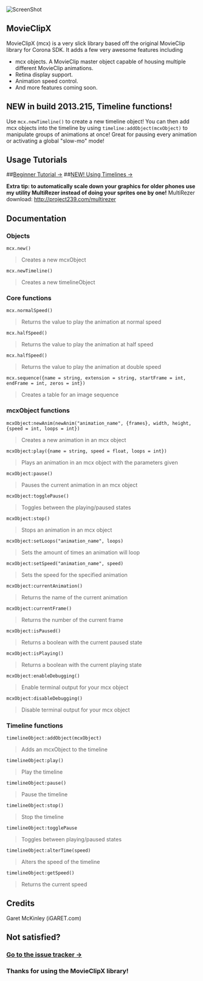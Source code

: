 ![ScreenShot](https://raw.github.com/iGARET/MovieClipX/master/pr/banner.png)

## MovieClipX
MovieClipX (mcx) is a very slick library based off the original MovieClip library for Corona SDK. It adds a few very awesome features including
* mcx objects. A MovieClip master object capable of housing multiple different MovieClip animations.
* Retina display support.
* Animation speed control.
* And more features coming soon.

## NEW in build 2013.215, Timeline functions!
Use `mcx.newTimeline()` to create a new timeline object! You can then add mcx objects into the timeline by using `timeline:addObject(mcxObject)` to manipulate groups of animations at once! Great for pausing every animation or activating a global "slow-mo" mode!


## Usage Tutorials
##[Beginner Tutorial →](http://igaret.com/tutorials/using-movieclipx-with-your-corona-sdk-projects/ "iGaret MovieClipX Tutorial")
##[NEW! Using Timelines →](http://igaret.com/tutorials/using-timelines-in-corona-sdk-movieclipx "Using Timelines in Corona SDK")

__Extra tip: to automatically scale down your graphics for older phones use my utility MultiRezer instead of doing your sprites one by one!__
MultiRezer download: http://project239.com/multirezer


## Documentation

### Objects
`mcx.new()`
> Creates a new mcxObject

`mcx.newTimeline()`
> Creates a new timelineObject

### Core functions
`mcx.normalSpeed()`
> Returns the value to play the animation at normal speed

`mcx.halfSpeed()`
> Returns the value to play the animation at half speed

`mcx.halfSpeed()`
> Returns the value to play the animation at double speed

`mcx.sequence({name = string, extension = string, startFrame = int, endFrame = int, zeros = int})`
> Creates a table for an image sequence

### mcxObject functions
`mcxObject:newAnim(newAnim("animation_name", {frames}, width, height, {speed = int, loops = int})`
> Creates a new animation in an mcx object

`mcxObject:play({name = string, speed = float, loops = int})`
> Plays an animation in an mcx object with the parameters given

`mcxObject:pause()`
> Pauses the current animation in an mcx object

`mcxObject:togglePause()`
> Toggles between the playing/paused states

`mcxObject:stop()`
> Stops an animation in an mcx object

`mcxObject:setLoops("animation_name", loops)`
> Sets the amount of times an animation will loop

`mcxObject:setSpeed("animation_name", speed)`
> Sets the speed for the specified animation

`mcxObject:currentAnimation()`
> Returns the name of the current animation

`mcxObject:currentFrame()`
> Returns the number of the current frame

`mcxObject:isPaused()`
> Returns a boolean with the current paused state

`mcxObject:isPlaying()`
> Returns a boolean with the current playing state

`mcxObject:enableDebugging()`
> Enable terminal output for your mcx object

`mcxObject:disableDebugging()`
> Disable terminal output for your mcx object

### Timeline functions
`timelineObject:addObject(mcxObject)`
> Adds an mcxObject to the timeline

`timelineObject:play()`
> Play the timeline

`timelineObject:pause()`
> Pause the timeline

`timelineObject:stop()`
> Stop the timeline

`timelineObject:togglePause`
> Toggles between playing/paused states

`timelineObject:alterTime(speed)`
> Alters the speed of the timeline

`timelineObject:getSpeed()`
> Returns the current speed

## Credits
Garet McKinley (iGARET.com)

## Not satisfied?
### [Go to the issue tracker →](https://github.com/iGARET/MovieClipX/issues)

### Thanks for using the MovieClipX library!